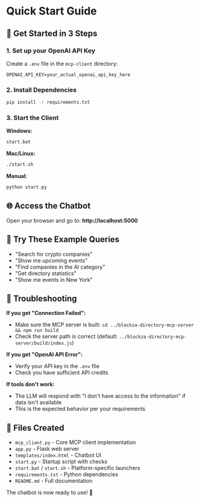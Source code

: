 # Quick Start Guide

## 🚀 Get Started in 3 Steps

### 1. Set up your OpenAI API Key
Create a `.env` file in the `mcp-client` directory:
```
OPENAI_API_KEY=your_actual_openai_api_key_here
```

### 2. Install Dependencies
```bash
pip install -r requirements.txt
```

### 3. Start the Client
**Windows:**
```bash
start.bat
```

**Mac/Linux:**
```bash
./start.sh
```

**Manual:**
```bash
python start.py
```

## 🌐 Access the Chatbot
Open your browser and go to: **http://localhost:5000**

## 💬 Try These Example Queries

- "Search for crypto companies"
- "Show me upcoming events"
- "Find companies in the AI category"
- "Get directory statistics"
- "Show me events in New York"

## 🔧 Troubleshooting

**If you get "Connection Failed":**
- Make sure the MCP server is built: `cd ../blockza-directory-mcp-server && npm run build`
- Check the server path is correct (default: `../blockza-directory-mcp-server/build/index.js`)

**If you get "OpenAI API Error":**
- Verify your API key in the `.env` file
- Check you have sufficient API credits

**If tools don't work:**
- The LLM will respond with "I don't have access to the information" if data isn't available
- This is the expected behavior per your requirements

## 📁 Files Created

- `mcp_client.py` - Core MCP client implementation
- `app.py` - Flask web server
- `templates/index.html` - Chatbot UI
- `start.py` - Startup script with checks
- `start.bat` / `start.sh` - Platform-specific launchers
- `requirements.txt` - Python dependencies
- `README.md` - Full documentation

The chatbot is now ready to use! 🎉
